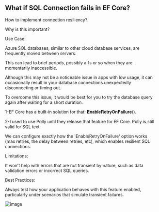 ## What if SQL Connection fails in EF Core?

How to implement connection resiliency? 

Why is this important? 

Use Case:

Azure SQL databases, similar to other cloud database services, are frequently moved between servers. 

This can lead to brief periods, possibly a 1s or so when they are momentarily inaccessible. 

Although this may not be a noticeable issue in apps with low usage, it can occasionally result in your database connections unexpectedly disconnecting or timing out. 

To overcome this issue, it would be best for you to try the database query again after waiting for a short duration.

1-EF Core has a built-in solution for that: 𝐄𝐧𝐚𝐛𝐥𝐞𝐑𝐞𝐭𝐫𝐲𝐎𝐧𝐅𝐚𝐢𝐥𝐮𝐫𝐞().

2-I used to use Polly until they release that feature for EF Core. Polly is still valid for SQL text

We can configure exactly how the 'EnableRetryOnFailure' option works (max retries, the delay between retries, etc), which enables resilient SQL connections.

Limitations: 

It won't help with errors that are not transient by nature, such as data validation errors or incorrect SQL queries.

Best Practices:

Always test how your application behaves with this feature enabled, particularly under scenarios that simulate transient failures. 

![image](https://github.com/user-attachments/assets/c198e9b9-d82b-40b6-8dc8-ecfdfedc5c4d)
